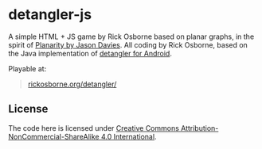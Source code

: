 # detangler-js

A simple HTML + JS game by Rick Osborne based on planar graphs, in the spirit of [Planarity by Jason Davies](https://www.jasondavies.com/planarity/).
All coding by Rick Osborne, based on the Java implementation of [detangler for Android](https://github.com/rickosborne/detangler).

Playable at:

> [rickosborne.org/detangler/](https://rickosborne.org/detangler/)

## License

The code here is licensed under [Creative Commons Attribution-NonCommercial-ShareAlike 4.0 International](https://creativecommons.org/licenses/by-nc-sa/4.0/).

